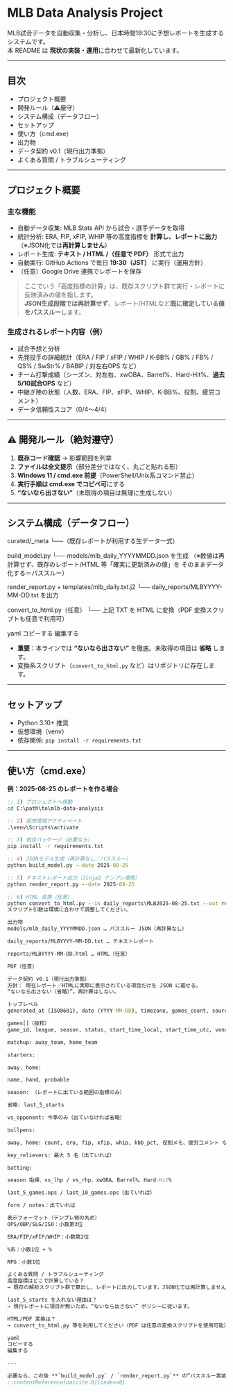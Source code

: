 # MLB Data Analysis Project

MLB試合データを自動収集・分析し、日本時間19:30に予想レポートを生成するシステムです。  
本 README は **現状の実装・運用**に合わせて最新化しています。

---

## 目次
- プロジェクト概要
- 開発ルール（⚠️厳守）
- システム構成（データフロー）
- セットアップ
- 使い方（cmd.exe）
- 出力物
- データ契約 v0.1（現行出力準拠）
- よくある質問 / トラブルシューティング

---

## プロジェクト概要

### 主な機能
- 自動データ収集: MLB Stats API から試合・選手データを取得
- 統計分析: ERA, FIP, xFIP, WHIP 等の高度指標を **計算し、レポートに出力**（※JSON化では**再計算しません**）
- レポート生成: **テキスト / HTML /（任意で PDF）** 形式で出力
- 自動実行: GitHub Actions で毎日 **19:30（JST）** に実行（運用方針）
- （任意）Google Drive 連携でレポートを保存

> ここでいう「高度指標の計算」は、既存スクリプト群で実行・レポートに反映済みの値を指します。  
> **JSON生成段階では再計算せず**、レポート/HTMLなど**既に確定している値をパススルー**します。

### 生成されるレポート内容（例）
- 試合予想と分析
- 先発投手の詳細統計（ERA / FIP / xFIP / WHIP / K-BB% / GB% / FB% / QS% / SwStr% / BABIP / 対左右OPS など）
- チーム打撃成績（シーズン、対左右、xwOBA、Barrel%、Hard-Hit%、**過去5/10試合OPS** など）
- 中継ぎ陣の状態（人数、ERA、FIP、xFIP、WHIP、K-BB%、役割、疲労コメント）
- データ信頼性スコア（0/4〜4/4）

---

## ⚠️ 開発ルール（絶対遵守）

1. **既存コード確認** → 影響範囲を列挙  
2. **ファイルは全文提示**（部分差分ではなく、丸ごと貼れる形）  
3. **Windows 11 / cmd.exe 前提**（PowerShell/Unix系コマンド禁止）  
4. **実行手順は cmd.exe でコピペ可**にする  
5. **“ないなら出さない”**（未取得の項目は無理に生成しない）

---

## システム構成（データフロー）

curated/_meta
└──（既存レポートが利用する生データ一式）

build_model.py
└── models/mlb_daily_YYYYMMDD.json を生成
（※数値は再計算せず、既存のレポート/HTML 等「確実に更新済みの値」を
そのままデータ化する＝パススルー）

render_report.py + templates/mlb_daily.txt.j2
└── daily_reports/MLBYYYY-MM-DD.txt を出力

convert_to_html.py（任意）
└── 上記 TXT を HTML に変換（PDF 変換スクリプトも任意で利用可）

yaml
コピーする
編集する

- **重要**：本ラインでは **“ないなら出さない”** を徹底。未取得の項目は **省略** します。  
- 変換系スクリプト（`convert_to_html.py` など）はリポジトリに存在します。

---

## セットアップ

- Python 3.10+ 推奨
- 仮想環境（venv）
- 依存関係: `pip install -r requirements.txt`

---

## 使い方（cmd.exe）

**例：2025-08-25 のレポートを作る場合**

```bat
:: 1) プロジェクトへ移動
cd C:\path\to\mlb-data-analysis

:: 2) 仮想環境アクティベート
.\venv\Scripts\activate

:: 3) 依存パッケージ（必要なら）
pip install -r requirements.txt

:: 4) JSONモデル生成（再計算なし／パススルー）
python build_model.py --date 2025-08-25

:: 5) テキストレポート出力（Jinja2 テンプレ使用）
python render_report.py --date 2025-08-25

:: 6) HTML 変換（任意）
python convert_to_html.py --in daily_reports\MLB2025-08-25.txt --out reports\MLB2025-08-25.html
スクリプト引数は環境に合わせて調整してください。

出力物
models/mlb_daily_YYYYMMDD.json … パススルー JSON（再計算なし）

daily_reports/MLBYYYY-MM-DD.txt … テキストレポート

reports/MLBYYYY-MM-DD.html … HTML（任意）

PDF（任意）

データ契約 v0.1（現行出力準拠）
方針： 現在レポート／HTMLに実際に表示されている項目だけを JSON に載せる。
“ないなら出さない（省略）”。再計算はしない。

トップレベル
generated_at (ISO8601), date (YYYY-MM-DD), timezone, games_count, source_meta, games[]

games[]（抜粋）
game_id, league, season, status, start_time_local, start_time_utc, venue

matchup: away_team, home_team

starters:

away, home:

name, hand, probable

season: （レポートに出ている範囲の指標のみ）

省略: last_5_starts

vs_opponent: 今季のみ（出ていなければ省略）

bullpens:

away, home: count, era, fip, xfip, whip, kbb_pct, 役割メモ、疲労コメント など（出ている範囲のみ）

key_relievers: 最大 5 名（出ていれば）

batting:

season 指標、vs_lhp / vs_rhp、xwOBA、Barrel%、Hard-Hit%

last_5_games.ops / last_10_games.ops（出ていれば）

form / notes：出ていれば

表示フォーマット（テンプレ側の丸め）
OPS/OBP/SLG/ISO：小数第3位

ERA/FIP/xFIP/WHIP：小数第2位

%系：小数1位 + %

RPG：小数1位

よくある質問 / トラブルシューティング
高度指標はどこで計算している？
→ 既存の解析スクリプト群で算出し、レポートに出力しています。JSON化では再計算しません。

last_5_starts を入れない理由は？
→ 現行レポートに項目が無いため。“ないなら出さない” ポリシーに従います。

HTML/PDF 変換は？
→ convert_to_html.py 等を利用してください（PDF は任意の変換スクリプトを使用可能）。

yaml
コピーする
編集する

---

必要なら、この後 **`build_model.py` / `render_report.py`** の“パススルー実装（全文）”とコマンドも続けて出します。
::contentReference[oaicite:0]{index=0}